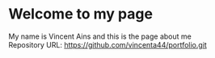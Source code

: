 # Welcome to my page
My name is Vincent Ains and this is the page about me <br>
Repository URL: <a href="https://github.com/vincenta44/portfolio.git">https://github.com/vincenta44/portfolio.git</a> 
